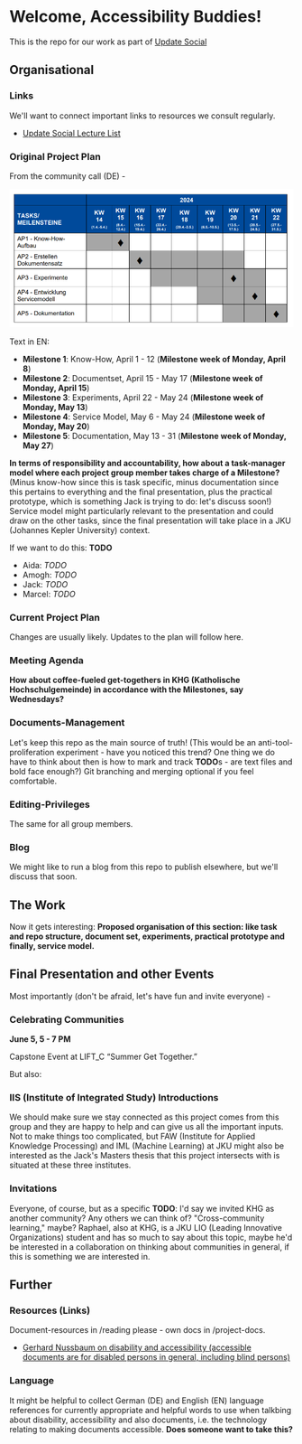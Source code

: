# Welcome, Accessibility Buddies!

This is the repo for our work as part of [Update Social](https://updatesocial.org/)

## Organisational

### Links

We'll want to connect important links to resources we consult regularly.

* [Update Social Lecture List](https://www.jku.at/lit-open-innovation-center/open-innovation-in-science/lehre-und-weiterbildung/updatesocial/)

### Original Project Plan

From the community call (DE) -

![Original Project Plan with milestones graphically from the call, text follows below](_stash/img/community_call_project_plan.png)

Text in EN:

* **Milestone 1**: Know-How, April 1 - 12 (**Milestone week of Monday, April 8**)
* **Milestone 2**: Documentset, April 15 - May 17 (**Milestone week of Monday, April 15**)
* **Milestone 3**: Experiments, April 22 - May 24 (**Milestone week of Monday, May 13**)
* **Milestone 4**: Service Model, May 6 - May 24 (**Milestone week of Monday, May 20**)
* **Milestone 5**: Documentation, May 13 - 31 (**Milestone week of Monday, May 27**)

**In terms of responsibility and accountability, how about a task-manager model where each project group member takes charge of a Milestone?** (Minus know-how since this is task specific, minus documentation since this pertains to everything and the final presentation, plus the practical prototype, which is something Jack is trying to do: let's discuss soon!) Service model might particularly relevant to the presentation and could draw on the other tasks, since the final presentation will take place in a JKU (Johannes Kepler University) context.

If we want to do this: **TODO**

* Aida: *TODO*
* Amogh: *TODO*
* Jack: *TODO*
* Marcel: *TODO*

### Current Project Plan

Changes are usually likely. Updates to the plan will follow here.

### Meeting Agenda

**How about coffee-fueled get-togethers in KHG (Katholische Hochschulgemeinde) in accordance with the Milestones, say Wednesdays?**

### Documents-Management

Let's keep this repo as the main source of truth! (This would be an anti-tool-proliferation experiment - have you noticed this trend? One thing we do have to think about then is how to mark and track **TODO**s - are text files and bold face enough?) Git branching and merging optional if you feel comfortable.

### Editing-Privileges

The same for all group members.

### Blog

We might like to run a blog from this repo to publish elsewhere, but we'll discuss that soon.

## The Work

Now it gets interesting: **Proposed organisation of this section: like task and repo structure, document set, experiments, practical prototype and finally, service model.**

## Final Presentation and other Events

Most importantly (don't be afraid, let's have fun and invite everyone) -

### Celebrating Communities

**June 5, 5 - 7 PM**

Capstone Event at LIFT_C “Summer Get Together.”

But also:

### IIS (Institute of Integrated Study) Introductions

We should make sure we stay connected as this project comes from this group and they are happy to help and can give us all the important inputs. Not to make things too complicated, but FAW (Institute for Applied Knowledge Processing) and IML (Machine Learning) at JKU might also be interested as the Jack's Masters thesis that this project intersects with is situated at these three institutes.

### Invitations

Everyone, of course, but as a specific **TODO**: I'd say we invited KHG as another community? Any others we can think of? "Cross-community learning," maybe? Raphael, also at KHG, is a JKU LIO (Leading Innovative Organizations) student and has so much to say about this topic, maybe he'd be interested in a collaboration on thinking about communities in general, if this is something we are interested in.

## Further

### Resources (Links)

Document-resources in /reading please - own docs in /project-docs.

* [Gerhard Nussbaum on disability and accessibility (accessible documents are for disabled persons in general, including blind persons)](https://www.axes4.com/de/blog/post/2024/checkliste-vorbereitung-fuer-pdf-export-mit-axesslide)

### Language

It might be helpful to collect German (DE) and English (EN) language references for currently appropriate and helpful words to use when talkbing about disability, accessibility and also documents, i.e. the technology relating to making documents accessible. **Does someone want to take this?**
